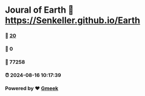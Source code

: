 # Joural of Earth :link: https://Senkeller.github.io/Earth 
### :page_facing_up: [20](https://Senkeller.github.io/Earth/tag.html) 
### :speech_balloon: 0 
### :hibiscus: 77258 
### :alarm_clock: 2024-08-16 10:17:39 
### Powered by :heart: [Gmeek](https://github.com/Meekdai/Gmeek)
